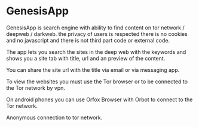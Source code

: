 # GenesisApp

GenesisApp is search engine with ability to find content on tor network / deepweb / darkweb. the privacy of users is respected there is no cookies and no javascript and there is not third part code or external code.

The app lets you search the sites in the deep web with the keywords and shows you a site tab with title, url and an preview of the content.

You can share the site url with the title via email or via messaging app.

To view the websites you must use the Tor browser or to be connected to the Tor network by vpn.

On android phones you can use Orfox Browser with Orbot to connect to the Tor network.

Anonymous connection to tor network.
